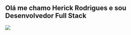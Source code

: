 ## Olá me chamo Herick Rodrigues e sou Desenvolvedor Full Stack

<div> 
  <a href="https://www.linkedin.com/in/herick-rodrigues-984111162" target="_blank"><img src="https://img.shields.io/badge/-LinkedIn-%230077B5?style=for-the-badge&logo=linkedin&logoColor=white" target="_blank"></a> 
</div>
